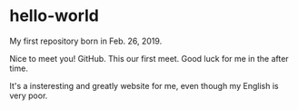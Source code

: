 # hello-world
My first repository born in Feb. 26, 2019.

Nice to meet you! GitHub. This our first meet. Good luck for me in the after time.

It's a insteresting and greatly website for me, even though my English is very poor.

